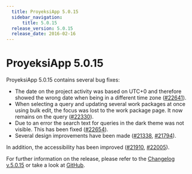 ```yaml
---
  title: ProyeksiApp 5.0.15
  sidebar_navigation:
      title: 5.0.15
  release_version: 5.0.15
  release_date: 2016-02-16
---
```



# ProyeksiApp 5.0.15

ProyeksiApp 5.0.15 contains several bug fixes:

  - The date on the project activity was based on UTC+0 and therefore
    showed the wrong date when being in a different time zone
    ([\#22641](https://community.proyeksi.id/work_packages/22641/activity)).
  - When selecting a query and updating several work packages at once
    using bulk edit, the focus was lost to the work package page. It now
    remains on the query
    ([\#22330](https://community.proyeksi.id/work_packages/22330/activity)).
  - Due to an error the search text for queries in the dark theme was
    not visible. This has been fixed
    ([\#22654](https://community.proyeksi.id/work_packages/22654)).
  - Several design improvements have been
    made ([\#21338](https://community.proyeksi.id/work_packages/21338/activity),
    [\#21794](https://community.proyeksi.id/work_packages/21794/activity)).

In addition, the accessibility has been improved
([\#21910](https://community.proyeksi.id/work_packages/21910/activity),
[\#22005](https://community.proyeksi.id/work_packages/22005/activity)).

For further information on the release, please refer to the [Changelog
v.5.0.15](https://community.proyeksi.id/versions/783) or take a look
at [GitHub](https://github.com/opf/proyeksiapp/tree/v5.0.15).

 


